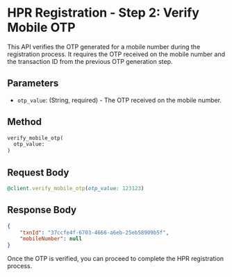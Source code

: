 # HPR Registration - Step 2: Verify Mobile OTP

This API verifies the OTP generated for a mobile number during the registration process. It requires the OTP received on the mobile number and the transaction ID from the previous OTP generation step.

## Parameters

- `otp_value`: (String, required) - The OTP received on the mobile number.

## Method
```ruby
verify_mobile_otp(
  otp_value:
)
```

## Request Body

```ruby
@client.verify_mobile_otp(otp_value: 123123)
```

## Response Body

```json
{
    "txnId": "37ccfe4f-6703-4666-a6eb-25eb58909b5f",
    "mobileNumber": null
}
```

Once the OTP is verified, you can proceed to complete the HPR registration process.
